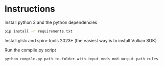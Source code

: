 # Instructions

Install python 3 and the python dependencies

```sh
pip install -r requirements.txt
```

Install glslc and spirv-tools 2023+ (the easiest way is to install Vulkan SDK)

Run the compile.py script

```sh
python compile.py path-to-folder-with-input-mods mod-output-path rules-path
```
